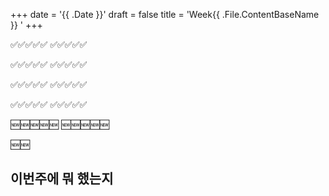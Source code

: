 +++
date = '{{ .Date }}'
draft = false
title = 'Week{{ .File.ContentBaseName }} '
+++

<!-- 
hugo new --kind 52 content/52weeks/#.md
-->

✅✅✅✅✅
✅✅✅✅✅

✅✅✅✅✅
✅✅✅✅✅

✅✅✅✅✅
✅✅✅✅✅

✅✅✅✅✅
✅✅✅✅✅

🆕🆕🆕🆕🆕
🆕🆕🆕🆕🆕

🆕🆕

## 이번주에 뭐 했는지 